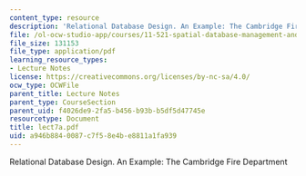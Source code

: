 ```yaml
---
content_type: resource
description: 'Relational Database Design. An Example: The Cambridge Fire Department'
file: /ol-ocw-studio-app/courses/11-521-spatial-database-management-and-advanced-geographic-information-systems-spring-2003/a946b8840087c7f58e4be8811a1fa939_lect7a.pdf
file_size: 131153
file_type: application/pdf
learning_resource_types:
- Lecture Notes
license: https://creativecommons.org/licenses/by-nc-sa/4.0/
ocw_type: OCWFile
parent_title: Lecture Notes
parent_type: CourseSection
parent_uid: f4026de9-2fa5-b456-b93b-b5df5d47745e
resourcetype: Document
title: lect7a.pdf
uid: a946b884-0087-c7f5-8e4b-e8811a1fa939
---
```

Relational Database Design. An Example: The Cambridge Fire Department